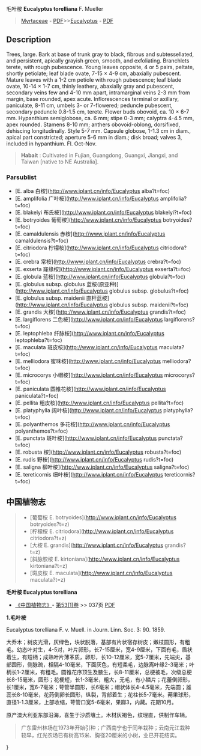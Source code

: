 毛叶桉 **Eucalyptus torelliana** F. Mueller

> [Myrtaceae](http://www.iplant.cn/info/Myrtaceae?t=foc) - [PDF](http://www.iplant.cn/foc/pdf/Myrtaceae.pdf)>>[Eucalyptus](http://www.iplant.cn/info/Eucalyptus?t=foc) - [PDF](http://www.iplant.cn/foc/pdf/Eucalyptus.pdf)

## Description

Trees, large. Bark at base of trunk gray to black, fibrous and subtessellated, and persistent, apically grayish green, smooth, and exfoliating. Branchlets terete, with rough pubescence. Young leaves opposite, 4 or 5 pairs, peltate, shortly petiolate; leaf blade ovate, 7-15 × 4-9 cm, abaxially pubescent. Mature leaves with a 1-2 cm petiole with rough pubescence; leaf blade ovate, 10-14 × 1-7 cm, thinly leathery, abaxially gray and pubescent, secondary veins few and 4-10 mm apart, intramarginal veins 2-3 mm from margin, base rounded, apex acute. Inflorescences terminal or axillary, paniculate, 8-11 cm, umbels 3- or 7-flowered; peduncle pubescent, secondary peduncle 0.8-1.5 cm, terete. Flower buds obovoid, ca. 10 × 6-7 mm. Hypanthium semiglobose, ca. 6 mm; stipe 0-3 mm; calyptra 4-4.5 mm, apex rounded. Stamens 8-10 mm; anthers obovoid-oblong, dorsifixed, dehiscing longitudinally. Style 5-7 mm. Capsule globose, 1-1.3 cm in diam., apical part constricted; aperture 5-6 mm in diam.; disk broad; valves 3, included in hypanthium. Fl. Oct-Nov.


> **Habait** : 
> Cultivated in Fujian, Guangdong, Guangxi, Jiangxi, and Taiwan [native to NE Australia].



### Parsublist

* [E.  alba  白桉](http://www.iplant.cn/info/Eucalyptus alba?t=foc)
* [E.  amplifolia  广叶桉](http://www.iplant.cn/info/Eucalyptus amplifolia?t=foc)
* [E.  blakelyi  布氏桉](http://www.iplant.cn/info/Eucalyptus blakelyi?t=foc)
* [E.  botryoides  葡萄桉](http://www.iplant.cn/info/Eucalyptus botryoides?t=foc)
* [E.  camaldulensis  赤桉](http://www.iplant.cn/info/Eucalyptus camaldulensis?t=foc)
* [E.  citriodora  柠檬桉](http://www.iplant.cn/info/Eucalyptus citriodora?t=foc)
* [E.  crebra  常桉](http://www.iplant.cn/info/Eucalyptus crebra?t=foc)
* [E.  exserta  窿缘桉](http://www.iplant.cn/info/Eucalyptus exserta?t=foc)
* [E.  globula  蓝桉](http://www.iplant.cn/info/Eucalyptus globula?t=foc)
* [E.  globulus subsp. globulus  蓝桉(原亚种)](http://www.iplant.cn/info/Eucalyptus globulus subsp. globulus?t=foc)
* [E.  globulus subsp. maidenii  直杆蓝桉](http://www.iplant.cn/info/Eucalyptus globulus subsp. maidenii?t=foc)
* [E.  grandis  大桉](http://www.iplant.cn/info/Eucalyptus grandis?t=foc)
* [E.  largiflorens  二色桉](http://www.iplant.cn/info/Eucalyptus largiflorens?t=foc)
* [E.  leptophleba  纤脉桉](http://www.iplant.cn/info/Eucalyptus leptophleba?t=foc)
* [E.  maculata  斑皮桉](http://www.iplant.cn/info/Eucalyptus maculata?t=foc)
* [E.  melliodora  蜜味桉](http://www.iplant.cn/info/Eucalyptus melliodora?t=foc)
* [E.  microcorys  小帽桉](http://www.iplant.cn/info/Eucalyptus microcorys?t=foc)
* [E.  paniculata  圆锥花桉](http://www.iplant.cn/info/Eucalyptus paniculata?t=foc)
* [E.  pellita  粗皮桉](http://www.iplant.cn/info/Eucalyptus pellita?t=foc)
* [E.  platyphylla  阔叶桉](http://www.iplant.cn/info/Eucalyptus platyphylla?t=foc)
* [E.  polyanthemos  多花桉](http://www.iplant.cn/info/Eucalyptus polyanthemos?t=foc)
* [E.  punctata  斑叶桉](http://www.iplant.cn/info/Eucalyptus punctata?t=foc)
* [E.  robusta  桉](http://www.iplant.cn/info/Eucalyptus robusta?t=foc)
* [E.  rudis  野桉](http://www.iplant.cn/info/Eucalyptus rudis?t=foc)
* [E.  saligna  柳叶桉](http://www.iplant.cn/info/Eucalyptus saligna?t=foc)
* [E.  tereticornis  细叶桉](http://www.iplant.cn/info/Eucalyptus tereticornis?t=foc)


## 中国植物志

> * [葡萄桉  E.  botryoides](http://www.iplant.cn/info/Eucalyptus botryoides?t=z)
> * [柠檬桉  E.  citriodora](http://www.iplant.cn/info/Eucalyptus citriodora?t=z)
> * [大桉  E.  grandis](http://www.iplant.cn/info/Eucalyptus grandis?t=z)
> * [斜脉胶桉  E.  kirtoniana](http://www.iplant.cn/info/Eucalyptus kirtoniana?t=z)
> * [斑皮桉  E.  maculata](http://www.iplant.cn/info/Eucalyptus maculata?t=z)


**毛叶桉 Eucalyptus torelliana**

* [《中国植物志》](http://www.iplant.cn/frps)- [第53(1)卷](http://www.iplant.cn/frps/vol/53(1)) >> 037页 [PDF](http://www.iplant.cn/frps/pdf/53(1)/037.PDF)


**1.毛叶桉**

Eucalyptus torelliana F. v. Muell. in Journ. Linn. Soc. 3: 90. 1859.

大乔木；树皮光滑，灰绿色，块状脱落，基部有片状宿存树皮；嫩枝圆形，有粗毛。幼态叶对生，4-5对，叶片卵形，长7-15厘米，宽4-9厘米，下面有毛，盾状着生，有短柄；成熟叶片薄革质，卵形，长10-12厘米，宽5-7厘米，先端尖，基部圆形，侧脉疏，相隔4-10毫米，下面灰色，有短柔毛，边脉离叶缘2-3毫米；叶柄长1-2厘米，有粗毛。圆锥花序顶生及腋生，长8-11厘米，总梗被毛，次级总梗长8-15毫米，圆形；花梗短，长1-3毫米，粗大，无毛，有小鳞片；花蕾倒卵形，长1厘米，宽6-7毫米；萼管半圆形，长6毫米；帽状体长4-4.5毫米，先端圆；雄蕊长8-10毫米，花药倒卵长圆形，纵裂，背部着生；花柱长5-7毫米。蒴果球形，直径1-1.3厘米，上部收缩，萼管口宽5-6毫米，果瓣3，内藏。花期10月。

原产澳大利亚东部沿海，喜生于沙质壤土。木材灰褐色，纹理直，供制作车辆。

> 广东雷州林场在1973年开始引种；广西南宁也于同年栽种；云南元江栽种较早，红光农场已有树高15米、胸径20厘米的小树，业已开花结实。



}
